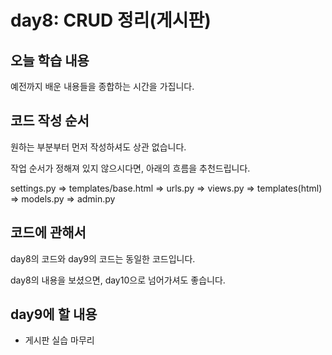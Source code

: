 # day8: CRUD 정리(게시판)



## 오늘 학습 내용

예전까지 배운 내용들을 종합하는 시간을 가집니다.



## 코드 작성 순서



원하는 부분부터 먼저 작성하셔도 상관 없습니다.

작업 순서가 정해져 있지 않으시다면, 아래의 흐름을 추천드립니다.



settings.py => templates/base.html => urls.py => views.py => templates(html) => models.py => admin.py



## 코드에 관해서

day8의 코드와 day9의 코드는 동일한 코드입니다.

day8의 내용을 보셨으면, day10으로 넘어가셔도 좋습니다.



## day9에 할 내용

- 게시판 실습 마무리